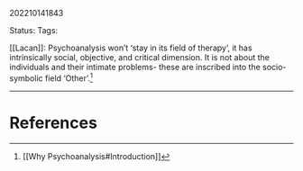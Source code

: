 202210141843

Status: 
Tags: 

[[Lacan]]: Psychoanalysis won’t ‘stay in its field of therapy’, it has intrinsically social, objective, and critical dimension. It is not about the individuals and their intimate problems- these are inscribed into the socio-symbolic field ‘Other’.[^1]


---
# References

[^1]: [[Why Psychoanalysis#Introduction]]
